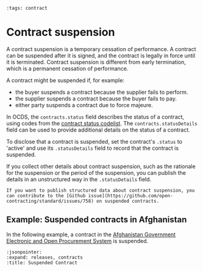 ```{workedexample} Contract suspension
:tags: contract
```

# Contract suspension

A contract suspension is a temporary cessation of performance. A contract can be suspended after it is signed, and the contract is legally in force until it is terminated. Contract suspension is different from early termination, which is a permanent cessation of performance.

A contract might be suspended if, for example:

* the buyer suspends a contract because the supplier fails to perform.
* the supplier suspends a contract because the buyer fails to pay.
* either party suspends a contract due to force majeure.

In OCDS, the `contracts.status` field describes the status of a contract, using codes from the [contract status codelist](https://standard.open-contracting.org/latest/en/schema/codelists/#contract-status). The `contracts.statusDetails` field can be used to provide additional details on the status of a contract.

To disclose that a contract is suspended, set the contract's `.status` to 'active' and use its `.statusDetails` field to record that the contract is suspended.

If you collect other details about contract suspension, such as the rationale for the suspension or the period of the suspension, you can publish the details in an unstructured way in the `.statusDetails` field.

```{note}
If you want to publish structured data about contract suspension, you can contribute to the [Github issue](https://github.com/open-contracting/standard/issues/758) on suspended contracts.
```

## Example: Suspended contracts in Afghanistan

In the following example, a contract in the [Afghanistan Government Electronic and Open Procurement System](https://ageops.net) is suspended.

```{jsoninclude} ../../examples/contract_suspension/suspended_contract.json
:jsonpointer:
:expand: releases, contracts
:title: Suspended Contract
```

